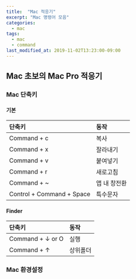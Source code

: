 ```yaml
---
title:  "Mac 적응기"
excerpt: "Mac 명령어 모음"
categories:
  - mac
tags:
  - mac
  - command
last_modified_at: 2019-11-02T13:23:00-09:00
---
```


## Mac 초보의 Mac Pro 적응기

### Mac 단축키

#### 기본
  
| 단축키 | 동작 |
|:----|:----|
| Command + c | 복사 |
| Command + x | 잘라내기 |
| Command + v | 붙여넣기 |
| Command + r | 새로고침 |
| Command + ~ | 앱 내 창전환 |
| Control + Command + Space | 특수문자 |

#### Finder
  
| 단축키 | 동작 |
|:----|:----|
| Command + ↓ or O | 실행 |
| Command + ↑ | 상위폴더 |

### Mac 환경설정 